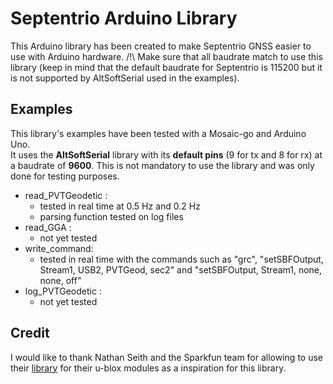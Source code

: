 # Septentrio Arduino Library

This Arduino library has been created to make Septentrio GNSS easier to use with Arduino hardware. 
/!\ Make sure that all baudrate match to use this library (keep in mind that the default baudrate for Septentrio is 115200 but it is not supported by AltSoftSerial used in the examples).

## Examples
This library's examples have been tested with a Mosaic-go and Arduino Uno.  
It uses the __AltSoftSerial__ library with its __default pins__ (9 for tx and 8 for rx) at a baudrate of __9600__. This is not mandatory to use the library and was only done for testing purposes.

* read_PVTGeodetic : 
    * tested in real time at 0.5 Hz and 0.2 Hz 
    * parsing function tested on log files
* read_GGA :
    * not yet tested
* write_command:
    * tested in real time with the commands such as "grc", "setSBFOutput, Stream1, USB2, PVTGeod, sec2" and "setSBFOutput, Stream1, none, none, off"
* log_PVTGeodetic : 
    * not yet tested

## Credit 
I would like to thank Nathan Seith and the Sparkfun team for allowing to use their [library](https://github.com/sparkfun/SparkFun_u-blox_GNSS_Arduino_Library/) for their u-blox modules as a inspiration for this library. 